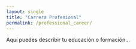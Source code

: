```yaml
---
layout: single
title: "Carrera Profesional"
permalink: /professional_career/
---
```


Aquí puedes describir tu educación o formación...
